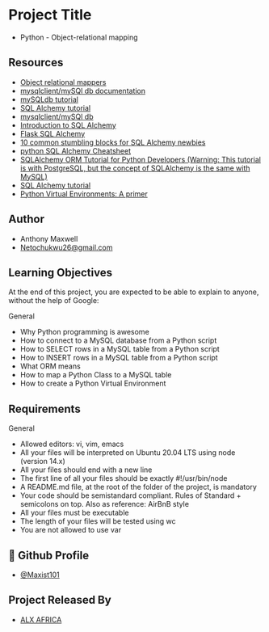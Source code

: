 
# Project Title
- Python - Object-relational mapping

## Resources

 - [Object relational mappers](https://intranet.alxswe.com/rltoken/a8DUOWhXpNX3TEwgyT-U8A)
  - [mysqlclient/mySQl db documentation](https://intranet.alxswe.com/rltoken/JtFaKjnqxudr6Hi05Us1Lw)
  - [mySQLdb tutorial](https://intranet.alxswe.com/rltoken/NEm-UViCThD5hfq_3Lj9Hg)
  - [SQL Alchemy tutorial](https://intranet.alxswe.com/rltoken/YyL5hsscviNH04XGW-XpfA)
  - [mysqlclient/mySQl db](https://intranet.alxswe.com/rltoken/0zLhY9KqKjn-zmdb7X598Q)
  - [Introduction to SQL Alchemy](https://intranet.alxswe.com/rltoken/pw50Bl1Bj84wksxm018dwA)
  - [Flask SQL Alchemy](https://intranet.alxswe.com/rltoken/B-xIdMtGvpus8vHxAIRrPg)
  - [10 common stumbling blocks for SQL Alchemy newbies](https://intranet.alxswe.com/rltoken/deIzPMrfK8Ixqm-AboFHWg)
  - [python SQL Alchemy Cheatsheet](https://intranet.alxswe.com/rltoken/dZfUNK3lJicGMK5PU0bE7Q)
  - [SQLAlchemy ORM Tutorial for Python Developers (Warning: This tutorial is with PostgreSQL, but the concept of SQLAlchemy is the same with MySQL)](https://intranet.alxswe.com/rltoken/hNxBKC8lHge5XjsRO8ksHQ)
  - [SQL Alchemy tutorial](https://intranet.alxswe.com/rltoken/5G_R2NmQRFqiZb84qxYERQ)
  - [Python Virtual Environments: A primer](https://intranet.alxswe.com/rltoken/OXle6kXpmD88D0WbgbTWqg)
## Author

- Anthony Maxwell
- Netochukwu26@gmail.com


## Learning Objectives

At the end of this project, you are expected to be able to explain to anyone, without the help of Google:

General

- Why Python programming is awesome
- How to connect to a MySQL database from a Python script
- How to SELECT rows in a MySQL table from a Python script
- How to INSERT rows in a MySQL table from a Python script
- What ORM means
- How to map a Python Class to a MySQL table
- How to create a Python Virtual Environment
## Requirements

General

- Allowed editors: vi, vim, emacs
- All your files will be interpreted on Ubuntu 20.04 LTS using node (version 14.x)
- All your files should end with a new line
- The first line of all your files should be exactly #!/usr/bin/node
- A README.md file, at the root of the folder of the project, is mandatory
- Your code should be semistandard compliant. Rules of Standard + semicolons on top. Also as reference: AirBnB style
- All your files must be executable
- The length of your files will be tested using wc
- You are not allowed to use var
## 🔗 Github Profile
- [@Maxist101](https://github.com/Maxist101)


## Project Released By

- [ALX AFRICA](https://www.alxafrica.com/)
